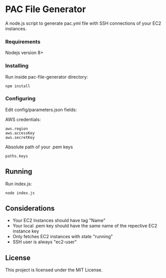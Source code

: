 # PAC File Generator

A node.js script to generate pac.yml file with SSH connections of your EC2 instances.

### Requirements
Nodejs version 8+

### Installing

Run inside pac-file-generator directory:
```
npm install
```

### Configuring

Edit config/parameters.json fields:

AWS credentials:
```
aws.region
aws.accessKey
aws.secretKey
```

Absolute path of your .pem keys
```
paths.keys
```

## Running

Run index.js:
```
node index.js
```

## Considerations
* Your EC2 Instances should have tag "Name"
* Your local .pem key should have the same name of the repective EC2 instance key
* Only fetches EC2 instances with state "running"
* SSH user is always "ec2-user"

## License

This project is licensed under the MIT License.

